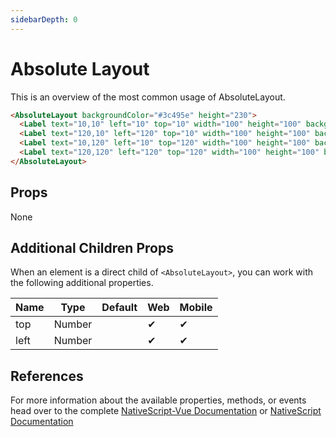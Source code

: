 ```yaml
---
sidebarDepth: 0
---
```

# Absolute Layout

This is an overview of the most common usage of AbsoluteLayout.


<DocExampleBox codeBox="https://codesandbox.io/s/lrv8061359">

```html
<AbsoluteLayout backgroundColor="#3c495e" height="230">
  <Label text="10,10" left="10" top="10" width="100" height="100" backgroundColor="#43b883"/>
  <Label text="120,10" left="120" top="10" width="100" height="100" backgroundColor="#43b883"/>
  <Label text="10,120" left="10" top="120" width="100" height="100" backgroundColor="#43b883"/>
  <Label text="120,120" left="120" top="120" width="100" height="100" backgroundColor="#43b883"/>
</AbsoluteLayout>
```

<AbsoluteLayoutDoc />
</DocExampleBox>


## Props

None

## Additional Children Props

When an element is a direct child of `<AbsoluteLayout>`, you can work with the following additional properties.

| Name | Type   | Default | Web | Mobile |
| ---- | ------ | ------- | --- | ------ |
| top  | Number |         | ✔   | ✔      |
| left | Number |         | ✔   | ✔      |

## References

For more information about the available properties, methods, or events head over to the complete [NativeScript-Vue Documentation](https://nativescript-vue.org/en/docs/elements/layouts/absolute-layout/)
or [NativeScript Documentation](https://docs.nativescript.org/api-reference/modules/_ui_layouts_absolute_layout_)
